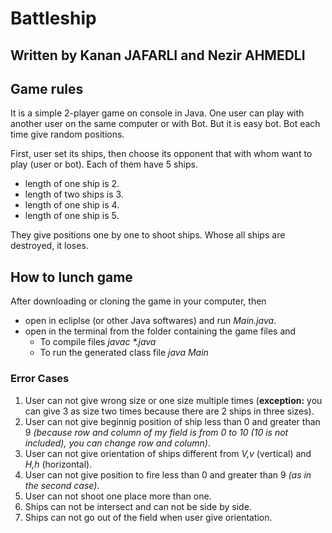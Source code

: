 # Battleship

## Written by Kanan JAFARLI and Nezir AHMEDLI

## Game rules

It is a simple 2-player game on console in Java. One user can play with another user on the same computer or with Bot. But it is easy bot. Bot each time give random positions.

First, user set its ships, then choose its opponent that with whom want to play (user or bot). Each of them have 5 ships.

* length of one ship is 2.
* length of two ships is 3.
* length of one ship is 4.
* length of one ship is 5.

They give positions one by one to shoot ships. Whose all ships are destroyed, it loses.

## How to lunch game

After downloading or cloning the game in your computer, then

* open in ecliplse (or other Java softwares) and run *Main.java*.
* open in the terminal from the folder containing the game files and 
    * To compile files *javac* _*.java_
    * To run the generated class file *java* _Main_ 

### Error Cases

1. User can not give wrong size or one size multiple times (**exception:** you can give 3 as size two times because there are 2 ships in three sizes).
1. User can not give beginnig position of ship less than 0 and greater than 9 *(because row and column of my field is from 0 to 10 (10 is not included), you can change row and column)*.
1. User can not give orientation of ships different from *V,v* (vertical) and *H,h* (horizontal).   
1. User can not give position to fire less than 0 and greater than 9 *(as in the second case)*. 
1. User can not shoot one place more than one.
1. Ships can not be intersect and can not be side by side.
1. Ships can not go out of the field when user give orientation.



